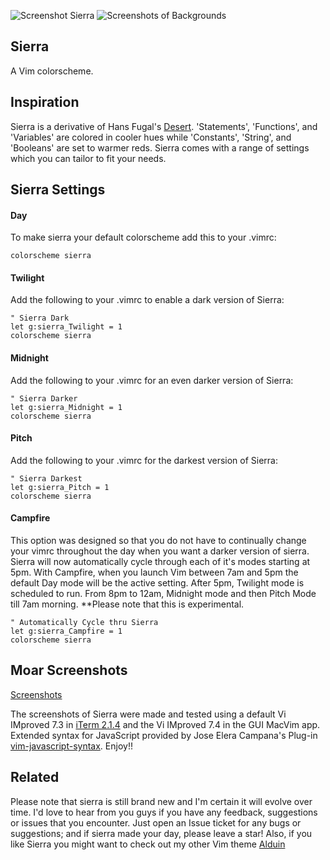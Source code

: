![Screenshot Sierra](https://cloud.githubusercontent.com/assets/11221489/12998696/988748a2-d0fb-11e5-8a21-5ed1cb4f713b.jpg)
![Screenshots of Backgrounds](https://cloud.githubusercontent.com/assets/11221489/12998707/c49087ce-d0fb-11e5-9cfd-63ecd78544c6.png)

Sierra
------

A Vim colorscheme. 

Inspiration
-----------

Sierra is a derivative of Hans Fugal's [Desert](https://github.com/fugalh/desert.vim). 'Statements', 'Functions', and 'Variables' are colored in cooler hues while 'Constants', 'String', and 'Booleans' are set to warmer reds. Sierra comes with a range of settings which you can tailor to fit your needs.

Sierra Settings
---------------

#### Day ####
To make sierra your default colorscheme add this to your .vimrc: 

```VimL
colorscheme sierra
```

#### Twilight ####
Add the following to your .vimrc to enable a dark version of Sierra:

```VimL
" Sierra Dark
let g:sierra_Twilight = 1
colorscheme sierra
```

#### Midnight ####
Add the following to your .vimrc for an even darker version of Sierra:

```VimL
" Sierra Darker
let g:sierra_Midnight = 1
colorscheme sierra
```

#### Pitch ####
Add the following to your .vimrc for the darkest version of Sierra:

```VimL
" Sierra Darkest
let g:sierra_Pitch = 1
colorscheme sierra
```

#### Campfire ####
This option was designed so that you do not have to continually change your vimrc throughout the day when you want a darker version of sierra. Sierra will now automatically cycle through each of it's modes starting at 5pm. With Campfire, when you launch Vim between 7am and 5pm the default Day mode will be the active setting. After 5pm, Twilight mode is scheduled to run. From 8pm to 12am, Midnight mode and then Pitch Mode till 7am morning. **Please note that this is experimental.

```VimL
" Automatically Cycle thru Sierra
let g:sierra_Campfire = 1
colorscheme sierra
```

Moar Screenshots
----------------
[Screenshots](https://github.com/AlessandroYorba/Sierra/issues/1)

The screenshots of Sierra were made and tested using a default Vi IMproved 7.3 in [iTerm 2.1.4](https://www.iterm2.com) and the Vi IMproved 7.4 in the GUI MacVim app. Extended syntax for JavaScript provided by Jose Elera Campana's Plug-in [vim-javascript-syntax](https://github.com/jelera/vim-javascript-syntax). Enjoy!!

Related 
-------
Please note that sierra is still brand new and I'm certain it will evolve over time. I'd love to hear from you guys if you have any feedback, suggestions or issues that you encounter. Just open an Issue ticket for any bugs or suggestions; and if sierra made your day, please leave a star! Also, if you like Sierra you might want to check out my other Vim theme [Alduin](https://github.com/AlessandroYorba/Alduin)

